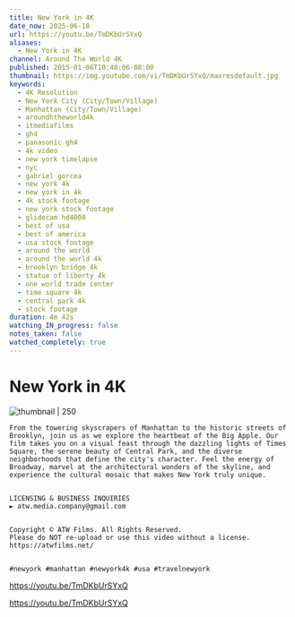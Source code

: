 ```yaml
---
title: New York in 4K
date_now: 2025-06-18
url: https://youtu.be/TmDKbUrSYxQ
aliases:
  - New York in 4K
channel: Around The World 4K
published: 2015-01-06T10:48:06-08:00
thumbnail: https://img.youtube.com/vi/TmDKbUrSYxQ/maxresdefault.jpg
keywords:
  - 4K Resolution
  - New York City (City/Town/Village)
  - Manhattan (City/Town/Village)
  - aroundhtheworld4k
  - itmediafilms
  - gh4
  - panasonic gh4
  - 4k video
  - new york timelapse
  - nyc
  - gabriel gorcea
  - new york 4k
  - new york in 4k
  - 4k stock footage
  - new york stock footage
  - glidecam hd4000
  - best of usa
  - best of america
  - usa stock footage
  - around the world
  - around the world 4k
  - brooklyn bridge 4k
  - statue of liberty 4k
  - one world trade center
  - time square 4k
  - central park 4k
  - stock footage
duration: 4m 42s
watching_IN_progress: false
notes_taken: false
watched_completely: true
---
```


# New York in 4K

![thumbnail | 250](https://img.youtube.com/vi/TmDKbUrSYxQ/maxresdefault.jpg)

```
From the towering skyscrapers of Manhattan to the historic streets of Brooklyn, join us as we explore the heartbeat of the Big Apple. Our film takes you on a visual feast through the dazzling lights of Times Square, the serene beauty of Central Park, and the diverse neighborhoods that define the city's character. Feel the energy of Broadway, marvel at the architectural wonders of the skyline, and experience the cultural mosaic that makes New York truly unique.


LICENSING & BUSINESS INQUIRIES
► atw.media.company@gmail.com


Copyright © ATW Films. All Rights Reserved.
Please do NOT re-upload or use this video without a license.
https://atwfilms.net/


#newyork #manhattan #newyork4k #usa #travelnewyork
```

https://youtu.be/TmDKbUrSYxQ

https://youtu.be/TmDKbUrSYxQ